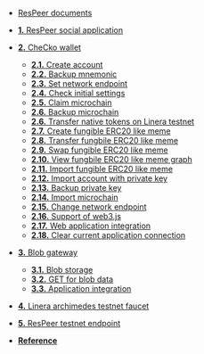 - [ResPeer documents]()

- [**1.** ResPeer social application]()

- [**2.** CheCko wallet](en_US/CheCko.md)
  - [**2.1.** Create account](en_US/CheCko/CreateAccount.md)
  - [**2.2.** Backup mnemonic]()
  - [**2.3.** Set network endpoint]()
  - [**2.4.** Check initial settings]()
  - [**2.5.** Claim microchain]()
  - [**2.6.** Backup microchain]()
  - [**2.6.** Transfer native tokens on Linera testnet]()
  - [**2.7.** Create fungible ERC20 like meme]()
  - [**2.8.** Transfer fungbile ERC20 like meme]()
  - [**2.9.** Swap fungible ERC20 like meme]()
  - [**2.10.** View fungbile ERC20 like meme graph]()
  - [**2.11.** Import fungible ERC20 like meme]()
  - [**2.12.** Import account with private key]()
  - [**2.13.** Backup private key]()
  - [**2.14.** Import microchain]()
  - [**2.15.** Change network endpoint]()
  - [**2.16.** Support of web3.js]()
  - [**2.17.** Web application integration]()
  - [**2.18.** Clear current application connection]()

- [**3.** Blob gateway](en_US/BlobGateway.md)
  - [**3.1.** Blob storage](en_US/BlobGateway/BlobStorage.md)
  - [**3.2.** GET for blob data](en_US/BlobGateway/GetBlobData.md)
  - [**3.3.** Application integration](en_US/BlobGateway/ApplicationIntegration.md)

- [**4.** Linera archimedes testnet faucet](en_US/LineraArchimedesTestnet.md)
 
- [**5.** ResPeer testnet endpoint](en_US/ResPeerTestnetEndpoint.md)

- [**Reference**](en_US/Reference.md)
